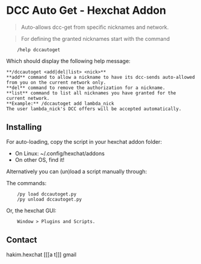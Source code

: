 # DCC Auto Get - Hexchat Addon

> Auto-allows dcc-get from specific nicknames and network.

> For defining the granted nicknames start with the command 
	
		/help dccautoget

Which should display the following help message:

	**/dccautoget <add|del|list> <nick>**
	**add** command to allow a nickname to have its dcc-sends auto-allowed from you on the current network only.
	**del** command to remove the authorization for a nickname.
	**list** command to list all nicknames you have granted for the current network.
	**Example:** /dccautoget add lambda_nick
	The user lambda_nick's DCC offers will be accepted automatically.


## Installing ##

For auto-loading, copy the script in your hexchat addon folder:

+ On Linux: ~/.config/hexchat/addons 
+ On other OS, find it!

Alternatively you can (un)load a script manually through:

The commands:
 
		/py load dccautoget.py
		/py unload dccautoget.py
 
 Or, the hexchat GUI: 
 
		Window > Plugins and Scripts.

## Contact ##

hakim.hexchat 
[[[a t]]] gmail

